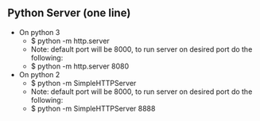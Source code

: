 ## Python Server (one line)
 - On python 3
   - $ python -m http.server
   - Note: default port will be 8000, to run server on desired port do the following:
   - $ python -m http.server 8080
 - On python 2
   - $ python -m SimpleHTTPServer
   - Note: default port will be 8000, to run server on desired port do the following:
   - $ python -m SimpleHTTPServer 8888
 

